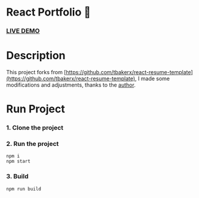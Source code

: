 # React Portfolio :page_with_curl:

### [LIVE DEMO](https://portfolio-vimal.netlify.app/)


# Description
This project forks from [https://github.com/tbakerx/react-resume-template](https://github.com/tbakerx/react-resume-template), I made some modifications and adjustments, thanks to the [author](https://github.com/tbakerx).

# Run Project
### 1. Clone the project

### 2. Run the project
```shell
npm i
npm start
```

### 3. Build
```shell
npm run build
```
